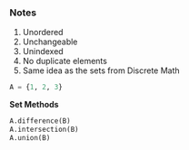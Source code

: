 ### Notes
1. Unordered
2. Unchangeable
3. Unindexed
4. No duplicate elements
5. Same idea as the sets from Discrete Math

```python
A = {1, 2, 3}
```
**Set Methods**
```python
A.difference(B)
A.intersection(B)
A.union(B)
```
